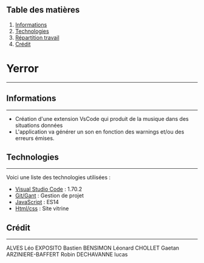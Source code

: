 ## Table des matières
1. [Informations](#informations)
2. [Technologies](#technologies)
3. [Répartition travail](#Travail)
4. [Crédit](#crédit)

# Yerror
***
## Informations
***
- Création d'une extension VsCode qui produit de la musique dans des situations données
- L'application va générer un son en fonction des warnings et/ou des erreurs émises. 
## Technologies
***
Voici une liste des technologies utilisées :
* [Visual Studio Code](https://code.visualstudio.com/) : 1.70.2
* [Git/Gant]() : Gestion de projet
* [JavaScript]() : ES14
* [Html/css]() : Site vitrine  
## Crédit 
***
ALVES Léo 
EXPOSITO Bastien 
BENSIMON Léonard 
CHOLLET Gaetan 
ARZINIERE-BAFFERT Robin 
DECHAVANNE lucas 
 
